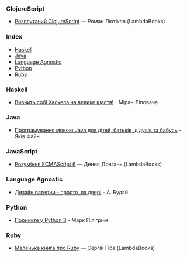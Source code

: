 ### ClojureScript

* [Розплутаний ClojureScript](https://lambdabooks.github.io/clojurescript-unraveled) — Роман Лютіков (LambdaBooks)


### Index

* [Haskell](#haskell)
* [Java](#java)
* [Language Agnostic](#language-agnostic)
* [Python](#python)
* [Ruby](#ruby)


### Haskell

* [Вивчить собі Хаскела на велике щастя!](http://haskell.trygub.com) - Міран Ліповача


### Java

* [Програмування мовою Java для дітей, батьків, дідусів та бабусь](http://myflex.org/books/java4kids/java4kids.htm) - Яків Файн


### JavaScript

* [Розуміння ECMAScript 6](http://understandinges6.denysdovhan.com) — Денис Довгань (LambdaBooks)


### Language Agnostic

* [Дизайн патерни - просто, як двері](http://designpatterns.andriybuday.com) - А. Будай


### Python

* [Пориньте у Python 3](https://uk.wikibooks.org/wiki/Пориньте_у_Python_3) - Марк Пілігрим


### Ruby

* [Маленька книга про Ruby](https://lambdabooks.github.io/thelittlebookofruby) — Сергій Гіба (LambdaBooks)
